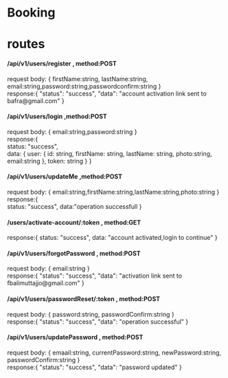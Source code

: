 # Booking
# routes
 <h4>/api/v1/users/register , method:POST</h4>
   <p>request body: {
     firstName:string,
     lastName:string,
     email:string,password:string,passwordconfirm:string
    }<br />
    response:{
  "status": "success",
  "data": "account activation link sent to bafra@gmail.com"
}
</p>

 <h4>/api/v1/users/login ,method:POST</h4>   
   <p>request body: {    
     email:string,password:string
    }
  <br />
    response:{<br />
status: "success",
  <br />
data: {
user: {
id: string,
firstName: string,
lastName: string,
photo:string,
email:string
},
token: string
}
}
</p>

 <h4>/api/v1/users/updateMe ,method:POST</h4>   
   <p>request body: {    
     email:string,firstName:string,lastName:string,photo:string
    }
  <br />
    response:{<br />
status: "success",
data:"operation successfull
}
</p>

 <h4>/users/activate-account/:token , method:GET</h4>  response:{
status: "success",
data: "account activated,login to continue"
}
</p>
 <h4>/api/v1/users/forgotPassword , method:POST</h4>
   <p>request body: {     
     email:string
    }<br />
    response:{
  "status": "success",
  "data": "activation link sent to fbalimuttajjo@gmail.com"
}
</p>
 <h4>/api/v1/users/passwordReset/:token , method:POST</h4>
   <p>request body: {     
     password:string,
  passwordConfirm:string  
    }<br />
    response:{
  "status": "success",
  "data": "operation successful"
}
</p>
 <h4>/api/v1/users/updatePassword , method:POST</h4>
   <p>request body: {  
 emaail:string,
 currentPassword:string,
     newPassword:string,
  passwordConfirm:string  
    }<br />
    response:{
  "status": "success",
  "data": "password updated"
}
</p>

